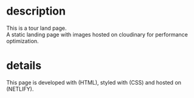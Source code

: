 # description

This is a tour land page.\
A static landing page with images hosted on cloudinary for performance optimization.

# details

This page is developed with (HTML), styled with (CSS) and hosted on (NETLIFY).
